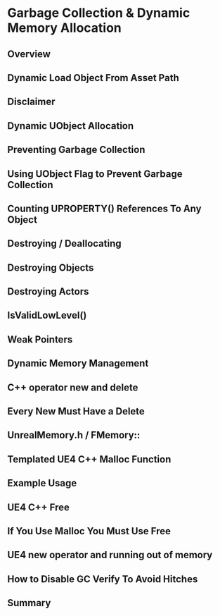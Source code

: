# Garbage Collection & Dynamic Memory Allocation
## Overview
## Dynamic Load Object From Asset Path
## Disclaimer
## Dynamic UObject Allocation
## Preventing Garbage Collection
## Using UObject Flag to Prevent Garbage Collection
## Counting UPROPERTY() References To Any Object
## Destroying / Deallocating
## Destroying Objects
## Destroying Actors
## IsValidLowLevel()
## Weak Pointers
## Dynamic Memory Management
## C++ operator new and delete
## Every New Must Have a Delete
## UnrealMemory.h / FMemory::
## Templated UE4 C++ Malloc Function
## Example Usage
## UE4 C++ Free
## If You Use Malloc You Must Use Free
## UE4 new operator and running out of memory
## How to Disable GC Verify To Avoid Hitches
## Summary